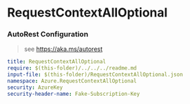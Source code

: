 # RequestContextAllOptional
### AutoRest Configuration
> see https://aka.ms/autorest

``` yaml
title: RequestContextAllOptional
require: $(this-folder)/../../../readme.md
input-file: $(this-folder)/RequestContextAllOptional.json
namespace: Azure.RequestContextAllOptional
security: AzureKey
security-header-name: Fake-Subscription-Key
```
